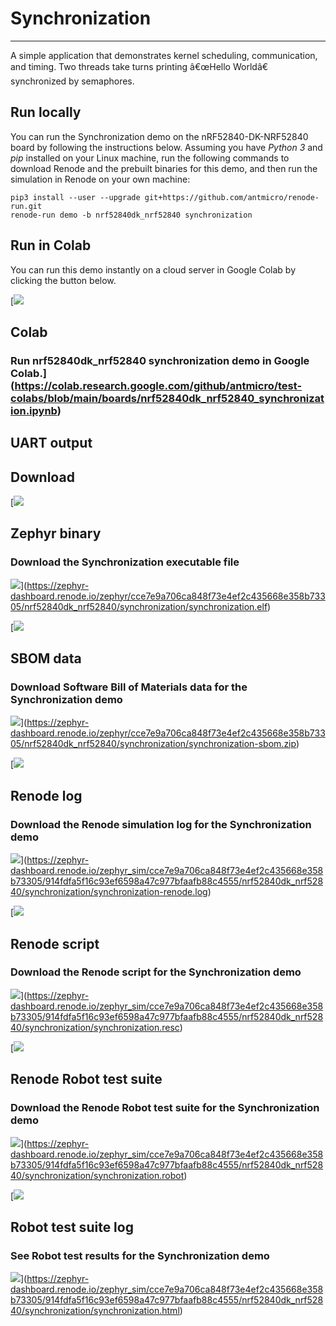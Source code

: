 


Synchronization
===============




---




A simple application that demonstrates kernel scheduling, communication, and
timing. Two threads take turns printing â€œHello Worldâ€ synchronized by
semaphores.



Run locally
-----------




You can run the Synchronization demo on the nRF52840\-DK\-NRF52840 board by
following the instructions below. Assuming you have *Python 3* and *pip*
installed on your Linux machine, run the following commands to download Renode
and the prebuilt binaries for this demo, and then run the simulation in Renode
on your own machine:



```
pip3 install --user --upgrade git+https://github.com/antmicro/renode-run.git
renode-run demo -b nrf52840dk_nrf52840 synchronization

```


Run in Colab
------------



You can run this demo instantly on a cloud server in Google Colab by clicking
the button below.



[![](./colab.svg)


Colab
-----


### Run nrf52840dk\_nrf52840 synchronization demo in Google Colab.](https://colab.research.google.com/github/antmicro/test-colabs/blob/main/boards/nrf52840dk_nrf52840_synchronization.ipynb)


UART output
-----------






Download
--------




[![](./artifacts.svg)


Zephyr binary
-------------


### Download the Synchronization executable file




![](./download.svg)](https://zephyr-dashboard.renode.io/zephyr/cce7e9a706ca848f73e4ef2c435668e358b73305/nrf52840dk_nrf52840/synchronization/synchronization.elf)


[![](./sbom.svg)


SBOM data
---------


### Download Software Bill of Materials data for the Synchronization demo




![](./download.svg)](https://zephyr-dashboard.renode.io/zephyr/cce7e9a706ca848f73e4ef2c435668e358b73305/nrf52840dk_nrf52840/synchronization/synchronization-sbom.zip)


[![](./renode-artifacts.svg)


Renode log
----------


### Download the Renode simulation log for the Synchronization demo




![](./download.svg)](https://zephyr-dashboard.renode.io/zephyr_sim/cce7e9a706ca848f73e4ef2c435668e358b73305/914fdfa5f16c93ef6598a47c977bfaafb88c4555/nrf52840dk_nrf52840/synchronization/synchronization-renode.log)


[![](./renode-artifacts.svg)


Renode script
-------------


### Download the Renode script for the Synchronization demo




![](./download.svg)](https://zephyr-dashboard.renode.io/zephyr_sim/cce7e9a706ca848f73e4ef2c435668e358b73305/914fdfa5f16c93ef6598a47c977bfaafb88c4555/nrf52840dk_nrf52840/synchronization/synchronization.resc)


[![](./renode-artifacts.svg)


Renode Robot test suite
-----------------------


### Download the Renode Robot test suite for the Synchronization demo




![](./download.svg)](https://zephyr-dashboard.renode.io/zephyr_sim/cce7e9a706ca848f73e4ef2c435668e358b73305/914fdfa5f16c93ef6598a47c977bfaafb88c4555/nrf52840dk_nrf52840/synchronization/synchronization.robot)


[![](./robot.svg)


Robot test suite log
--------------------


### See Robot test results for the Synchronization demo




![](./download.svg)](https://zephyr-dashboard.renode.io/zephyr_sim/cce7e9a706ca848f73e4ef2c435668e358b73305/914fdfa5f16c93ef6598a47c977bfaafb88c4555/nrf52840dk_nrf52840/synchronization/synchronization.html)



